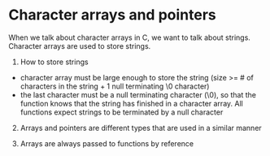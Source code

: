 # Character arrays and pointers
When we talk about character arrays in C, we want to talk about strings. Character arrays are used to store strings.

1. How to store strings
- character array must be large enough to store the string (size >= # of characters in the string + 1 null terminating \0 character)
- the last character must be a null terminating character (\0), so that the function knows that the string has finished in a character array. All functions expect strings to be terminated by a null character

2. Arrays and pointers are different types that are used in a similar manner

3. Arrays are always passed to functions by reference


